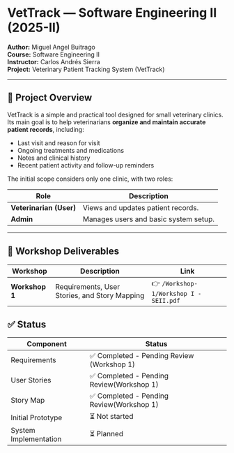# VetTrack — Software Engineering II (2025-II)

**Author:** Miguel Angel Buitrago  
**Course:** Software Engineering II  
**Instructor:** Carlos Andrés Sierra  
**Project:** Veterinary Patient Tracking System (VetTrack)

---

## 📌 Project Overview

VetTrack is a simple and practical tool designed for small veterinary clinics.  
Its main goal is to help veterinarians **organize and maintain accurate patient records**, including:

- Last visit and reason for visit  
- Ongoing treatments and medications  
- Notes and clinical history  
- Recent patient activity and follow-up reminders  

The initial scope considers only one clinic, with two roles:

| Role | Description |
|------|-------------|
| **Veterinarian (User)** | Views and updates patient records. |
| **Admin** | Manages users and basic system setup. |

---

## 🧪 Workshop Deliverables

| Workshop | Description | Link |
|---------|-------------|------|
| **Workshop 1** | Requirements, User Stories, and Story Mapping | 👉 `/Workshop-1/Workshop I - SEII.pdf` |

## ✅ Status

| Component | Status |
|----------|--------|
| Requirements | ✅ Completed - Pending Review (Workshop 1) |
| User Stories | ✅ Completed - Pending Review(Workshop 1) |
| Story Map | ✅ Completed - Pending Review(Workshop 1) |
| Initial Prototype | ⏳ Not started |
| System Implementation | ⏳ Planned |
